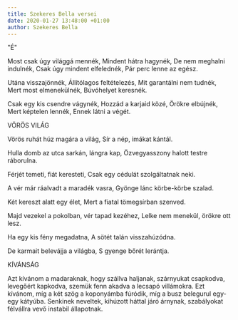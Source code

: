 ```yaml
---
title: Szekeres Bella versei
date: 2020-01-27 13:48:00 +01:00
author: Szekeres Bella
---
```


"É"

 Most csak úgy világgá mennék, 
Mindent hátra hagynék, 
De nem meghalni indulnék, 
Csak úgy mindent elfelednék, 
Pár perc lenne az egész.


 Utána visszajönnék, 
Állítólagos feltételezés, 
Mit garantálni nem tudnék, 
Mert most elmenekülnék, 
Búvóhelyet keresnék. 

Csak egy kis csendre vágynék, 
Hozzád a karjaid közé, 
Örökre elbújnék, 
Mert képtelen lennék, 
Ennek látni a végét.



VÖRÖS VILÁG 

Vörös ruhát húz magára a világ, 
Sír a nép, imákat kántál. 


Hulla domb az utca sarkán, lángra kap, 
Özvegyasszony halott testre ráborulna. 


Férjét temeti, fiát keresteti, 
Csak egy cédulát szolgáltatnak neki. 


A vér már ráalvadt a maradék vasra, 
Gyönge lánc körbe-körbe szalad. 


Két kereszt alatt egy élet, 
Mert a fiatal tömegsírban szenved. 


Majd vezekel a pokolban, vér tapad kezéhez, 
Lelke nem menekül, örökre ott lesz. 


Ha egy kis fény megadatna, 
A sötét talán visszahúzódna. 


De karmait belevájja a világba, 
S gyenge bőrét lerántja.



KÍVÁNSÁG 


Azt kívánom 
a madaraknak, 
hogy szállva haljanak,
szárnyukat csapkodva, 
levegőért kapkodva, 
szemük fenn akadva 
a lecsapó villámokra. 
Ezt kívánom, míg a két szög 
a koponyámba fúródik, 
míg a busz belegurul egy-egy kátyúba. 
Senkinek neveltek, 
kihúzott háttal járó árnynak, 
szabályokat félvállra vevő
instabil állapotnak.



